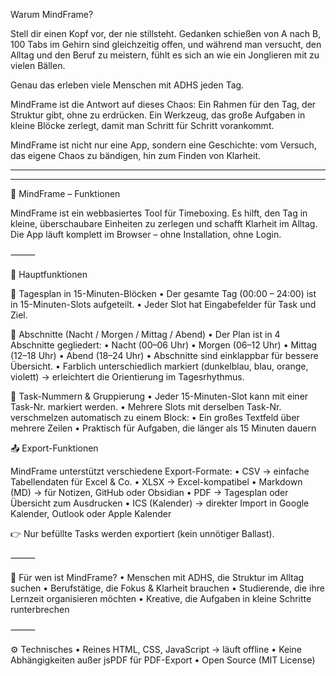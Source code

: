 Warum MindFrame?

Stell dir einen Kopf vor, der nie stillsteht. Gedanken schießen von A nach B, 100 Tabs im Gehirn sind gleichzeitig offen, und während man versucht, den Alltag und den Beruf zu meistern, fühlt es sich an wie ein Jonglieren mit zu vielen Bällen.

Genau das erleben viele Menschen mit ADHS jeden Tag.

MindFrame ist die Antwort auf dieses Chaos: Ein Rahmen für den Tag, der Struktur gibt, ohne zu erdrücken. Ein Werkzeug, das große Aufgaben in kleine Blöcke zerlegt, damit man Schritt für Schritt vorankommt.

MindFrame ist nicht nur eine App, sondern eine Geschichte: vom Versuch, das eigene Chaos zu bändigen, hin zum Finden von Klarheit.


--------------------------------------------------------------------------------------------------------------------------------------------------

--------------------------------------------------------------------------------------------------------------------------------------------------



🚀 MindFrame – Funktionen

MindFrame ist ein webbasiertes Tool für Timeboxing. Es hilft, den Tag in kleine, überschaubare Einheiten zu zerlegen und schafft Klarheit im Alltag.
Die App läuft komplett im Browser – ohne Installation, ohne Login.

⸻

🧩 Hauptfunktionen

📅 Tagesplan in 15-Minuten-Blöcken
	•	Der gesamte Tag (00:00 – 24:00) ist in 15-Minuten-Slots aufgeteilt.
	•	Jeder Slot hat Eingabefelder für Task und Ziel.

🔽 Abschnitte (Nacht / Morgen / Mittag / Abend)
	•	Der Plan ist in 4 Abschnitte gegliedert:
	•	Nacht (00–06 Uhr)
	•	Morgen (06–12 Uhr)
	•	Mittag (12–18 Uhr)
	•	Abend (18–24 Uhr)
	•	Abschnitte sind einklappbar für bessere Übersicht.
	•	Farblich unterschiedlich markiert (dunkelblau, blau, orange, violett) → erleichtert die Orientierung im Tagesrhythmus.

🔢 Task-Nummern & Gruppierung
	•	Jeder 15-Minuten-Slot kann mit einer Task-Nr. markiert werden.
	•	Mehrere Slots mit derselben Task-Nr. verschmelzen automatisch zu einem Block:
	•	Ein großes Textfeld über mehrere Zeilen
	•	Praktisch für Aufgaben, die länger als 15 Minuten dauern

📤 Export-Funktionen

MindFrame unterstützt verschiedene Export-Formate:
	•	CSV → einfache Tabellendaten für Excel & Co.
	•	XLSX → Excel-kompatibel
	•	Markdown (MD) → für Notizen, GitHub oder Obsidian
	•	PDF → Tagesplan oder Übersicht zum Ausdrucken
	•	ICS (Kalender) → direkter Import in Google Kalender, Outlook oder Apple Kalender

👉 Nur befüllte Tasks werden exportiert (kein unnötiger Ballast).

⸻

🧠 Für wen ist MindFrame?
	•	Menschen mit ADHS, die Struktur im Alltag suchen
	•	Berufstätige, die Fokus & Klarheit brauchen
	•	Studierende, die ihre Lernzeit organisieren möchten
	•	Kreative, die Aufgaben in kleine Schritte runterbrechen

⸻

⚙️ Technisches
	•	Reines HTML, CSS, JavaScript → läuft offline
	•	Keine Abhängigkeiten außer jsPDF für PDF-Export
	•	Open Source (MIT License)
